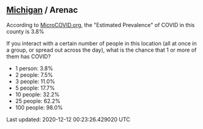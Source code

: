 
## [Michigan](/united-states/michigan) / Arenac

According to [MicroCOVID.org](http://microcovid.org),
the "Estimated Prevalence" of COVID in this county is 3.8%

If you interact with a certain number of people in this location
(all at once in a group, or spread out across the day), what is the chance that
1 or more of them has COVID?

- 1 person: 3.8%
- 2 people: 7.5%
- 3 people: 11.0%
- 5 people: 17.7%
- 10 people: 32.2%
- 25 people: 62.2%
- 100 people: 98.0%

Last updated: 2020-12-12 00:23:26.429020 UTC
